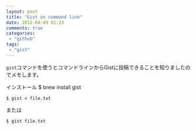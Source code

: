 ```yaml
---
layout: post
title: "Gist on command line"
date: 2012-04-09 01:23
comments: true
categories: 
 - "github"
tags:
 - "gist"
---
```


```gist```コマンドを使うとコマンドラインからGistに投稿できることを知りましたのでメモします。

<!--more-->

インストール
    $ brew install gist

    $ gist < file.txt

または

    $ gist file.txt
